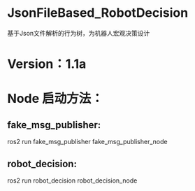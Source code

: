 # JsonFileBased_RobotDecision

基于Json文件解析的行为树，为机器人宏观决策设计

# Version：1.1a

# **Node 启动方法：**

## fake_msg_publisher:

ros2 run fake_msg_publisher fake_msg_publisher_node

## robot_decision:

ros2 run robot_decision robot_decision_node
